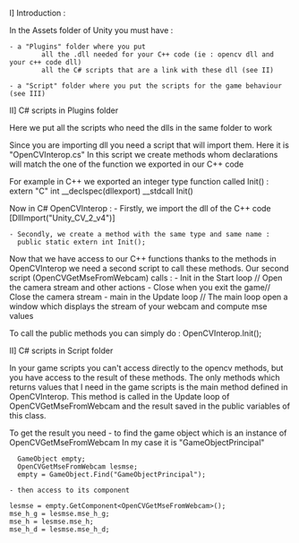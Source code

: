 I] Introduction :

In the Assets folder of Unity you must have :

    - a "Plugins" folder where you put 
            all the .dll needed for your C++ code (ie : opencv dll and your c++ code dll)
            all the C# scripts that are a link with these dll (see II)
    
    - a "Script" folder where you put the scripts for the game behaviour (see III)
    
    
II] C# scripts in Plugins folder

Here we put all the scripts who need the dlls in the same folder to work

Since you are importing dll you need a script that will import them. Here it is "OpenCVInterop.cs"
In this script we create methods whom declarations will match the one of the function we exported in our C++ code

For example in C++ we exported an integer type function called Init() : 
                extern "C" int __declspec(dllexport) __stdcall Init()

Now in C# OpenCVInterop :
    - Firstly, we import the dll of the C++ code
      [DllImport("Unity_CV_2_v4")]
      
    - Secondly, we create a method with the same type and same name :
      public static extern int Init();
      
 Now that we have access to our C++ functions thanks to the methods in OpenCVInterop we need a second script to call these methods.
 Our second script (OpenCVGetMseFromWebcam) calls :
      - Init in the Start loop      // Open the camera stream and other actions
      - Close when you exit the game// Close the camera stream
      - main in the Update loop     // The main loop open a window which displays the stream of your webcam and compute mse values
      
  To call the public methods you can simply do : OpenCVInterop.Init();
  
  
II] C# scripts in Script folder

In your game scripts you can't access directly to the opencv methods, but you have access to the result of these methods.
The only methods which returns values that I need in the game scripts is the main method defined in OpenCVInterop.
This method is called in the Update loop of OpenCVGetMseFromWebcam and the result saved in the public variables of this class.

To get the result you need 
    - to find the game object which is an instance of OpenCVGetMseFromWebcam
      In my case it is "GameObjectPrincipal"
      
      GameObject empty;
      OpenCVGetMseFromWebcam lesmse;
      empty = GameObject.Find("GameObjectPrincipal");
    
    - then access to its component
    
    lesmse = empty.GetComponent<OpenCVGetMseFromWebcam>();
    mse_h_g = lesmse.mse_h_g;
    mse_h = lesmse.mse_h;
    mse_h_d = lesmse.mse_h_d;


